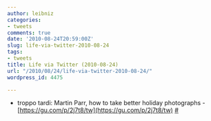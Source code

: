 ```yaml
---
author: leibniz
categories:
- tweets
comments: true
date: '2010-08-24T20:59:00Z'
slug: life-via-twitter-2010-08-24
tags:
- tweets
title: Life via Twitter (2010-08-24)
url: "/2010/08/24/life-via-twitter-2010-08-24/"
wordpress_id: 4475

---
```

* troppo tardi: Martin Parr, how to take better holiday photographs - [https://gu.com/p/2j7t8/tw](https://gu.com/p/2j7t8/tw) [#](https://twitter.com/leibniz/statuses/22016500189)


